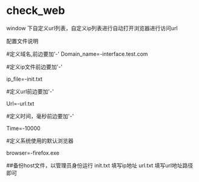 # check_web
window 下自定义url列表，自定义ip列表进行自动打开浏览器进行访问url

配置文件说明


#定义域名,前边要加'-'
Domain_name=-interface.test.com

#定义ip文件前边要加'-'

ip_file=-init.txt

#定义url前边要加'-'

Url=-url.txt

#定义时间，毫秒前边要加'-'

Time=-10000

#定义系统使用的默认浏览器

browser=-firefox.exe



##备份host文件，以管理员身份运行
init.txt 
填写ip地址
url.txt
填写url地址路径即可
